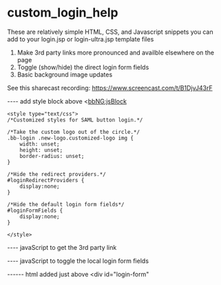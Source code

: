 # custom_login_help

These are relatively simple HTML, CSS, and Javascript snippets you can add to your login.jsp or login-ultra.jsp template files

1. Make 3rd party links more pronounced and availble elsewhere on the page
2. Toggle (show/hide) the direct login form fields
3. Basic background image updates


See this sharecast recording: https://www.screencast.com/t/B1DjvJ43rF

---- add style block above <<bbNG:jsBlock>

	<style type="text/css">
	/*Customized styles for SAML button login.*/

	/*Take the custom logo out of the circle.*/
	.bb-login .new-logo.customized-logo img {
		width: unset;
		height: unset;
		border-radius: unset;
	}

	/*Hide the redirect providers.*/
	#loginRedirectProviders {
		display:none;
	}

	/*Hide the default login form fields*/
	#loginFormFields {
		display:none;
	}

	</style>
  
----  javaScript to get the 3rd party link

<script type="text/javascript">
  //This custom script grabs the 1st dynamic SAML link from the 3rd party drop down
  //and then sets the hyperlink to that value for a custom element with id "mySaml"
  var rlinks = document.querySelectorAll("a[href*='/auth-saml/saml/login?apId']");
  document.getElementById("mySaml").href = rlinks[0]
</script>

----  javaScript to toggle the local login form fields

<script type='text/javascript'>
  //This custom script creates a toggle function to show/hide the login form div.
  function buttonToggle(where, pval, nval) {
    var table = document.getElementById(where.attributes.rel.value);
    where.value = (where.value == pval) ? nval : pval;
    table.style.display = (table.style.display == 'block') ? 'none' : 'block';
  }
</script>

------ html added just above <div id="login-form"

<!-- START Custom HTML buttons for SAML redirect and toggle login form
  <div id="samlLogin">
      <p id="samlButton"><a id="mySaml" class="button expand inverse outline" href="">Click here for SAML Login</a></p>
   </div>

<div id="toggle_login_form">
      <input type="button" name="button1" id="nextbt" class="button expand inverse outline" rel="loginFormFields" value="Click for Direct Login" onclick="buttonToggle(this,' Click to Hide Direct Login ',' Click for Direct Login ')"> 
   </div>
 END custom HTML --!> 
